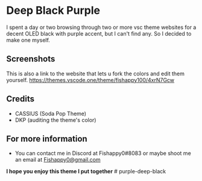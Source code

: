 # Deep Black Purple

I spent a day or two browsing through two or more vsc theme websites for a decent OLED black with purple accent, but I can't find any.
So I decided to make one myself.

## Screenshots

This is also a link to the website that lets u fork the colors and edit them yourself.
<https://themes.vscode.one/theme/fishappy100/4xrN7Gcw>

## Credits

- CASSIUS (Soda Pop Theme)
- DKP (auditing the theme's color)

## For more information

- You can contact me in Discord at Fishappy0#8083 or maybe shoot me an email at Fishappy0@gmail.com

**I hope you enjoy this theme I put together**
#   p u r p l e - d e e p - b l a c k  
 